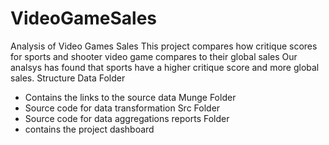 # VideoGameSales
Analysis of Video Games Sales
This project compares how critique scores for sports and shooter video game compares to their global sales
Our analsys has found that sports have a higher critique score and more global sales.
Structure
Data Folder
- Contains the links to the source data
Munge Folder
- Source code for data transformation
Src Folder
- Source code for data aggregations
reports Folder
- contains the project dashboard
